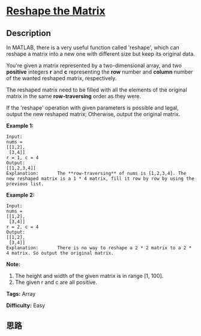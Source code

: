 # [Reshape the Matrix][title]

## Description

In MATLAB, there is a very useful function called 'reshape', which can reshape
a matrix into a new one with different size but keep its original data.

You're given a matrix represented by a two-dimensional array, and two
**positive** integers **r** and **c** representing the **row** number and
**column** number of the wanted reshaped matrix, respectively.

The reshaped matrix need to be filled with all the elements of the original
matrix in the same **row-traversing** order as they were.

If the 'reshape' operation with given parameters is possible and legal, output
the new reshaped matrix; Otherwise, output the original matrix.

**Example 1:**  
            Input:     nums =     [[1,2],     [3,4]]    r = 1, c = 4    Output:     [[1,2,3,4]]    Explanation:       The **row-traversing** of nums is [1,2,3,4]. The new reshaped matrix is a 1 * 4 matrix, fill it row by row by using the previous list.    

**Example 2:**  
            Input:     nums =     [[1,2],     [3,4]]    r = 2, c = 4    Output:     [[1,2],     [3,4]]    Explanation:       There is no way to reshape a 2 * 2 matrix to a 2 * 4 matrix. So output the original matrix.    

**Note:**  

  1. The height and width of the given matrix is in range [1, 100].
  2. The given r and c are all positive.


**Tags:** Array

**Difficulty:** Easy

## 思路

[title]: https://leetcode.com/problems/reshape-the-matrix
